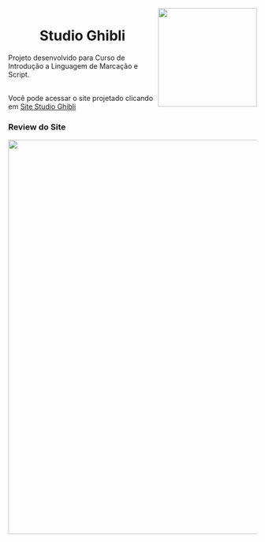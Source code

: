 <img src="https://media1.giphy.com/media/v1.Y2lkPTc5MGI3NjExZ3U4bHQzMDNjZDkybThrc3ppaGI2YmVsMmYzdDliOG1qdXI1djl0cCZlcD12MV9pbnRlcm5hbF9naWZfYnlfaWQmY3Q9Zw/yALcFbrKshfoY/giphy.gif" align="right" width="200">

<h1 align="center"> Studio Ghibli </h1>
Projeto desenvolvido para Curso de Introdução a Linguagem de Marcação e Script.
<br></br>

Você pode acessar o site projetado clicando em [Site Studio Ghibli](https://pizza2u.github.io/Studio-Ghibli-Project/)

### Review do Site
<img src="https://github.com/pizza2u/Studio-Ghibli-Project/blob/main/202404300906.gif" align="center" width="800">

